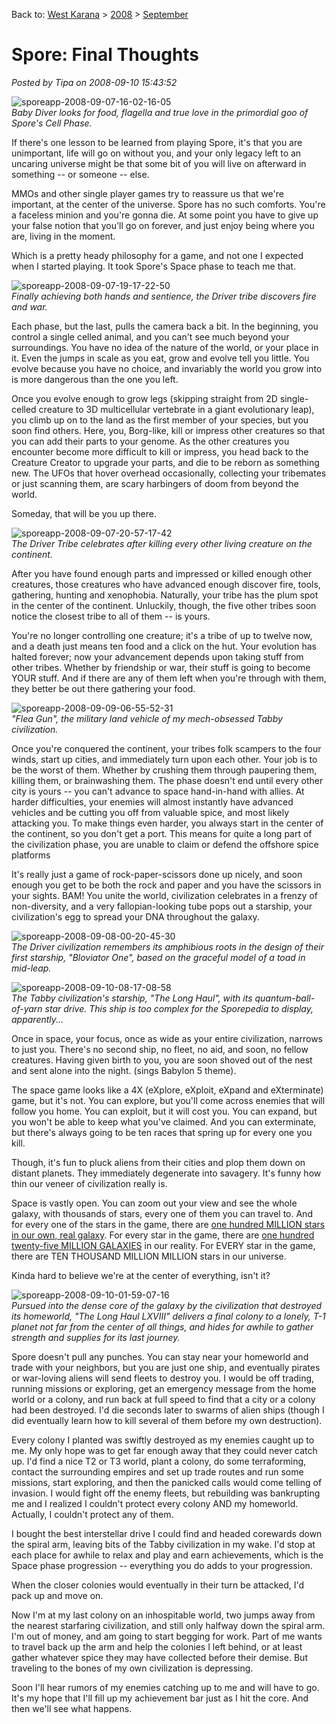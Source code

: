 Back to: [West Karana](/posts/westkarana.md) > [2008](/posts/2008/westkarana.md) > [September](./westkarana.md)
# Spore: Final Thoughts

*Posted by Tipa on 2008-09-10 15:43:52*

![](../../../uploads/2008/09/sporeapp-2008-09-07-16-02-16-05.jpg "sporeapp-2008-09-07-16-02-16-05")  
*Baby Diver looks for food, flagella and true love in the primordial goo of Spore's Cell Phase.*

If there's one lesson to be learned from playing Spore, it's that you are unimportant, life will go on without you, and your only legacy left to an uncaring universe might be that some bit of you will live on afterward in something -- or someone -- else.

MMOs and other single player games try to reassure us that we're important, at the center of the universe. Spore has no such comforts. You're a faceless minion and you're gonna die. At some point you have to give up your false notion that you'll go on forever, and just enjoy being where you are, living in the moment.

Which is a pretty heady philosophy for a game, and not one I expected when I started playing. It took Spore's Space phase to teach me that.

![](../../../uploads/2008/09/sporeapp-2008-09-07-19-17-22-50.jpg "sporeapp-2008-09-07-19-17-22-50")  
*Finally achieving both hands and sentience, the Driver tribe discovers fire and war.*

Each phase, but the last, pulls the camera back a bit. In the beginning, you control a single celled animal, and you can't see much beyond your surroundings. You have no idea of the nature of the world, or your place in it. Even the jumps in scale as you eat, grow and evolve tell you little. You evolve because you have no choice, and invariably the world you grow into is more dangerous than the one you left.

Once you evolve enough to grow legs (skipping straight from 2D single-celled creature to 3D multicellular vertebrate in a giant evolutionary leap), you climb up on to the land as the first member of your species, but you soon find others. Here, you, Borg-like, kill or impress other creatures so that you can add their parts to your genome. As the other creatures you encounter become more difficult to kill or impress, you head back to the Creature Creator to upgrade your parts, and die to be reborn as something new. The UFOs that hover overhead occasionally, collecting your tribemates or just scanning them, are scary harbingers of doom from beyond the world.

Someday, that will be you up there.

![](../../../uploads/2008/09/sporeapp-2008-09-07-20-57-17-42.jpg "sporeapp-2008-09-07-20-57-17-42")  
*The Driver Tribe celebrates after killing every other living creature on the continent.*

After you have found enough parts and impressed or killed enough other creatures, those creatures who have advanced enough discover fire, tools, gathering, hunting and xenophobia. Naturally, your tribe has the plum spot in the center of the continent. Unluckily, though, the five other tribes soon notice the closest tribe to all of them -- is yours.

You're no longer controlling one creature; it's a tribe of up to twelve now, and a death just means ten food and a click on the hut. Your evolution has halted forever; now your advancement depends upon taking stuff from other tribes. Whether by friendship or war, their stuff is going to become YOUR stuff. And if there are any of them left when you're through with them, they better be out there gathering your food.

![](../../../uploads/2008/09/sporeapp-2008-09-09-06-55-52-31.jpg "sporeapp-2008-09-09-06-55-52-31")  
*"Flea Gun", the military land vehicle of my mech-obsessed Tabby civilization.*

Once you're conquered the continent, your tribes folk scampers to the four winds, start up cities, and immediately turn upon each other. Your job is to be the worst of them. Whether by crushing them through paupering them, killing them, or brainwashing them. The phase doesn't end until every other city is yours -- you can't advance to space hand-in-hand with allies. At harder difficulties, your enemies will almost instantly have advanced vehicles and be cutting you off from valuable spice, and most likely attacking you. To make things even harder, you always start in the center of the continent, so you don't get a port. This means for quite a long part of the civilization phase, you are unable to claim or defend the offshore spice platforms

It's really just a game of rock-paper-scissors done up nicely, and soon enough you get to be both the rock and paper and you have the scissors in your sights. BAM! You unite the world, civilization celebrates in a frenzy of non-diversity, and a very fallopian-looking tube pops out a starship, your civilization's egg to spread your DNA throughout the galaxy.

![](../../../uploads/2008/09/sporeapp-2008-09-08-00-20-45-30.jpg "sporeapp-2008-09-08-00-20-45-30")  
*The Driver civilization remembers its amphibious roots in the design of their first starship, "Bloviator One", based on the graceful model of a toad in mid-leap.*
  

![](../../../uploads/2008/09/sporeapp-2008-09-10-08-17-08-58.jpg "sporeapp-2008-09-10-08-17-08-58")  
*The Tabby civilization's starship, "The Long Haul", with its quantum-ball-of-yarn star drive. This ship is too complex for the Sporepedia to display, apparently...*

Once in space, your focus, once as wide as your entire civilization, narrows to just you. There's no second ship, no fleet, no aid, and soon, no fellow creatures. Having given birth to you, you are soon shoved out of the nest and sent alone into the night. (sings Babylon 5 theme).

The space game looks like a 4X (eXplore, eXploit, eXpand and eXterminate) game, but it's not. You can explore, but you'll come across enemies that will follow you home. You can exploit, but it will cost you. You can expand, but you won't be able to keep what you've claimed. And you can exterminate, but there's always going to be ten races that spring up for every one you kill.

Though, it's fun to pluck aliens from their cities and plop them down on distant planets. They immediately degenerate into savagery. It's funny how thin our veneer of civilization really is.

Space is vastly open. You can zoom out your view and see the whole galaxy, with thousands of stars, every one of them you can travel to. And for every one of the stars in the game, there are [one hundred MILLION stars in our own, real galaxy](http://curious.astro.cornell.edu/question.php?number=31). For every star in the game, there are [one hundred twenty-five MILLION GALAXIES](http://imagine.gsfc.nasa.gov/docs/ask_astro/answers/021127a.html) in our reality. For EVERY star in the game, there are TEN THOUSAND MILLION MILLION stars in our universe.

Kinda hard to believe we're at the center of everything, isn't it?

![](../../../uploads/2008/09/sporeapp-2008-09-10-01-59-07-16.jpg "sporeapp-2008-09-10-01-59-07-16")  
*Pursued into the dense core of the galaxy by the civilization that destroyed its homeworld, "The Long Haul LXVIII" delivers a final colony to a lonely, T-1 planet not far from the center of all things, and hides for awhile to gather strength and supplies for its last journey.*

Spore doesn't pull any punches. You can stay near your homeworld and trade with your neighbors, but you are just one ship, and eventually pirates or war-loving aliens will send fleets to destroy you. I would be off trading, running missions or exploring, get an emergency message from the home world or a colony, and run back at full speed to find that a city or a colony had been destroyed. I'd die seconds later to swarms of alien ships (though I did eventually learn how to kill several of them before my own destruction).

Every colony I planted was swiftly destroyed as my enemies caught up to me. My only hope was to get far enough away that they could never catch up. I'd find a nice T2 or T3 world, plant a colony, do some terraforming, contact the surrounding empires and set up trade routes and run some missions, start exploring, and then the panicked calls would come telling of invasion. I would fight off the enemy fleets, but rebuilding was bankrupting me and I realized I couldn't protect every colony AND my homeworld. Actually, I couldn't protect any of them.

I bought the best interstellar drive I could find and headed corewards down the spiral arm, leaving bits of the Tabby civilization in my wake. I'd stop at each place for awhile to relax and play and earn achievements, which is the Space phase progression -- everything you do adds to your progression.

When the closer colonies would eventually in their turn be attacked, I'd pack up and move on.

Now I'm at my last colony on an inhospitable world, two jumps away from the nearest starfaring civilization, and still only halfway down the spiral arm. I'm out of money, and am going to start begging for work. Part of me wants to travel back up the arm and help the colonies I left behind, or at least gather whatever spice they may have collected before their demise. But traveling to the bones of my own civilization is depressing.

Soon I'll hear rumors of my enemies catching up to me and will have to go. It's my hope that I'll fill up my achievement bar just as I hit the core. And then we'll see what happens.


